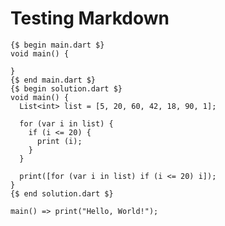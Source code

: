 # Testing Markdown

<script type="text/javascript" src="https://dartpad.dev/inject_embed.dart.js" defer></script>

```run-dartpad:theme-light:mode-dart:run-true
{$ begin main.dart $}
void main() {
  
}
{$ end main.dart $}
{$ begin solution.dart $}
void main() {
  List<int> list = [5, 20, 60, 42, 18, 90, 1];
  
  for (var i in list) {
    if (i <= 20) {
      print (i);
    }
  }
  
  print([for (var i in list) if (i <= 20) i]);
}
{$ end solution.dart $}
```

```run-dartpad:theme-light:mode-flutter:run-true
main() => print("Hello, World!");
```
